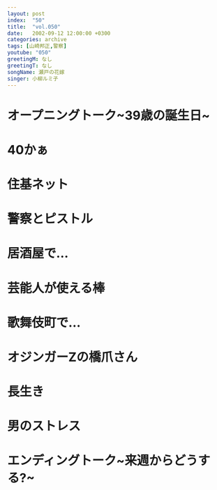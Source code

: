 ```yaml
---
layout: post
index:  "50"
title:  "vol.050"
date:   2002-09-12 12:00:00 +0300
categories: archive
tags: [山崎邦正,警察]
youtube: "050"
greetingM: なし
greetingT: なし
songName: 瀬戸の花嫁
singer: 小柳ルミ子
---
```

# オープニングトーク~39歳の誕生日~

# 40かぁ

# 住基ネット

# 警察とピストル

# 居酒屋で…

# 芸能人が使える棒

# 歌舞伎町で…

# オジンガーZの橋爪さん

# 長生き

# 男のストレス

# エンディングトーク~来週からどうする?~
